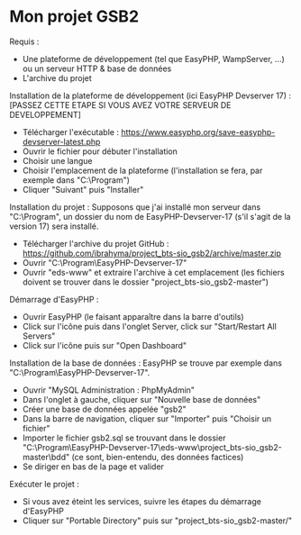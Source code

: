 # Mon projet GSB2

Requis :
- Une plateforme de développement (tel que EasyPHP, WampServer, ...) ou un serveur HTTP & base de données
- L'archive du projet

Installation de la plateforme de développement (ici EasyPHP Devserver 17) :
[PASSEZ CETTE ETAPE SI VOUS AVEZ VOTRE SERVEUR DE DEVELOPPEMENT]

- Télécharger l'exécutable : https://www.easyphp.org/save-easyphp-devserver-latest.php
- Ouvrir le fichier pour débuter l'installation
- Choisir une langue
- Choisir l'emplacement de la plateforme (l'installation se fera, par exemple dans "C:\Program")
- Cliquer "Suivant" puis "Installer"

Installation du projet :
Supposons que j'ai installé mon serveur dans "C:\Program", un dossier du nom de EasyPHP-Devserver-17 (s'il s'agit de la version 17) sera installé.

- Télécharger l'archive du projet GitHub : https://github.com/ibrahyma/project_bts-sio_gsb2/archive/master.zip
- Ouvrir "C:\Program\EasyPHP-Devserver-17"
- Ouvrir "eds-www" et extraire l'archive à cet emplacement (les fichiers doivent se trouver dans le dossier "project_bts-sio_gsb2-master")

Démarrage d'EasyPHP :
- Ouvrir EasyPHP (le faisant apparaître dans la barre d'outils)
- Click sur l'icône puis dans l'onglet Server, click sur "Start/Restart All Servers"
- Click sur l'icône puis sur "Open Dashboard"

Installation de la base de données :
EasyPHP se trouve par exemple dans "C:\Program\EasyPHP-Devserver-17".

- Ouvrir "MySQL Administration : PhpMyAdmin"
- Dans l'onglet à gauche, cliquer sur "Nouvelle base de données"
- Créer une base de données appelée "gsb2"
- Dans la barre de navigation, cliquer sur "Importer" puis "Choisir un fichier"
- Importer le fichier gsb2.sql se trouvant dans le dossier "C:\Program\EasyPHP-Devserver-17\eds-www\project_bts-sio_gsb2-master\bdd" (ce sont, bien-entendu, des données factices)
- Se diriger en bas de la page et valider

Exécuter le projet :

- Si vous avez éteint les services, suivre les étapes du démarrage d'EasyPHP
- Cliquer sur "Portable Directory" puis sur "project_bts-sio_gsb2-master/"
